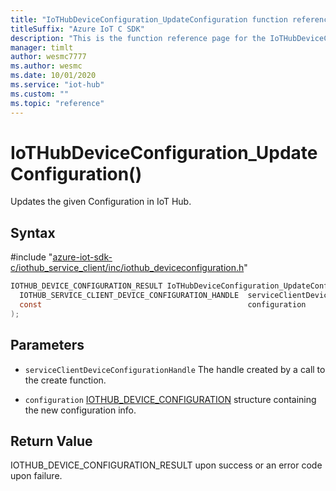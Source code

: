 ```yaml
---                             
title: "IoTHubDeviceConfiguration_UpdateConfiguration function reference | Microsoft Docs" 
titleSuffix: "Azure IoT C SDK"            
description: "This is the function reference page for the IoTHubDeviceConfiguration_UpdateConfiguration() function in the Azure IoT C SDK. This SDK is used with Azure IoT Hub and Azure IoT Hub Device Provisioning Service"            
manager: timlt                 
author: wesmc7777              
ms.author: wesmc               
ms.date: 10/01/2020                    
ms.service: "iot-hub"             
ms.custom: ""                
ms.topic: "reference"        
---                            
```


# IoTHubDeviceConfiguration_UpdateConfiguration()

Updates the given Configuration in IoT Hub.

## Syntax

\#include "[azure-iot-sdk-c/iothub_service_client/inc/iothub_deviceconfiguration.h](../iothub-deviceconfiguration-h.md)"  
```C
IOTHUB_DEVICE_CONFIGURATION_RESULT IoTHubDeviceConfiguration_UpdateConfiguration(
  IOTHUB_SERVICE_CLIENT_DEVICE_CONFIGURATION_HANDLE  serviceClientDeviceConfigurationHandle,
  const                                              configuration
);
```

## Parameters
* `serviceClientDeviceConfigurationHandle` The handle created by a call to the create function. 

* `configuration` [IOTHUB_DEVICE_CONFIGURATION](../iothub-deviceconfiguration-h.md#iothub_device_configuration) structure containing the new configuration info.

## Return Value
IOTHUB_DEVICE_CONFIGURATION_RESULT upon success or an error code upon failure.

